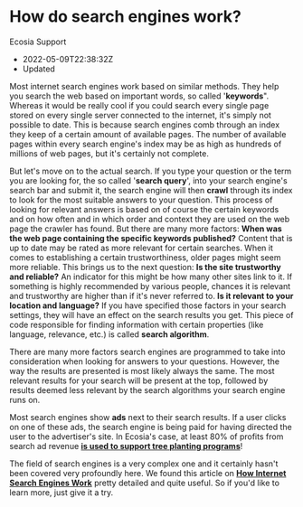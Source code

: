 How do search engines work?
===========================

Ecosia Support

*   2022-05-09T22:38:32Z
*   Updated

Most internet search engines work based on similar methods. They help you search the web based on important words, so called '**keywords**". Whereas it would be really cool if you could search every single page stored on every single server connected to the internet, it's simply not possible to date. This is because search engines comb through an index they keep of a certain amount of available pages. The number of available pages within every search engine's index may be as high as hundreds of millions of web pages, but it's certainly not complete.

But let's move on to the actual search. If you type your question or the term you are looking for, the so called '**search query**', into your search engine's search bar and submit it, the search engine will then **crawl** through its index to look for the most suitable answers to your question. This process of looking for relevant answers is based on of course the certain keywords and on how often and in which order and context they are used on the web page the crawler has found. But there are many more factors: **When was the web page containing the specific keywords published?** Content that is up to date may be rated as more relevant for certain searches. When it comes to establishing a certain trustworthiness, older pages might seem more reliable. This brings us to the next question: **Is the site trustworthy and reliable?** An indicator for this might be how many other sites link to it. If something is highly recommended by various people, chances it is relevant and trustworthy are higher than if it's never referred to. **Is it relevant to your location and language?** If you have specified those factors in your search settings, they will have an effect on the search results you get. This piece of code responsible for finding information with certain properties (like language, relevance, etc.) is called **search algorithm**.

There are many more factors search engines are programmed to take into consideration when looking for answers to your questions. However, the way the results are presented is most likely always the same. The most relevant results for your search will be present at the top, followed by results deemed less relevant by the search algorithms your search engine runs on.

Most search engines show **ads** next to their search results. If a user clicks on one of these ads, the search engine is being paid for having directed the user to the advertiser's site. In Ecosia's case, at least 80% of profits from search ad revenue **[is used to support tree planting programs](https://ecosia.zendesk.com/hc/en-us/articles/201657811-We-donate-our-profits-from-ad-income)**!

The field of search engines is a very complex one and it certainly hasn't been covered very profoundly here. We found this article on [**How Internet Search Engines Work**](http://computer.howstuffworks.com/internet/basics/search-engine.htm) pretty detailed and quite useful. So if you'd like to learn more, just give it a try.
